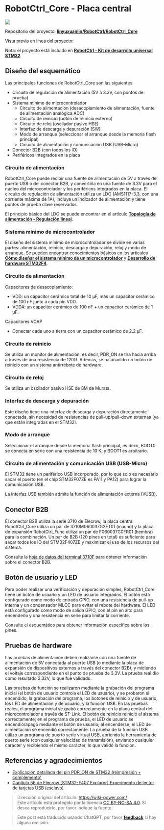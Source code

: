 # RobotCtrl_Core - Placa central

![](https://wiki-media-1253965369.cos.ap-guangzhou.myqcloud.com/img/20220527113423.png)

Repositorio del proyecto: [**linyuxuanlin/RobotCtrl/RobotCtrl_Core**](https://github.com/linyuxuanlin/RobotCtrl/tree/main/RobotCtrl_MultiBoard_Project/RobotCtrl_Core)

Vista previa en línea del proyecto:

<div class="altium-iframe-viewer">
  <div
    class="altium-ecad-viewer"
    data-project-src="https://github.com/linyuxuanlin/RobotCtrl/raw/main/RobotCtrl_MultiBoard_Project/RobotCtrl_Core_V2.81B.zip"
  ></div>
</div>

Nota: el proyecto está incluido en [**RobotCtrl - Kit de desarrollo universal STM32**](https://wiki-power.com/RobotCtrl-STM32%E9%80%9A%E7%94%A8%E5%BC%80%E5%8F%91%E5%A5%97%E4%BB%B6).

## Diseño del esquemático

Las principales funciones de RobotCtrl_Core son las siguientes:

- Circuito de regulación de alimentación (5V a 3.3V, con puntos de prueba)
- Sistema mínimo de microcontrolador
  - Circuito de alimentación (desacoplamiento de alimentación, fuente de alimentación analógica ADC)
  - Circuito de reinicio (botón de reinicio externo)
  - Circuito de reloj (oscilador pasivo HSE)
  - Interfaz de descarga y depuración (SW)
  - Modo de arranque (seleccionar el arranque desde la memoria flash principal)
  - Circuito de alimentación y comunicación USB (USB-Micro)
- Conector B2B (con todos los IO)
- Periféricos integrados en la placa

### Circuito de alimentación

RobotCtrl_Core puede recibir una fuente de alimentación de 5V a través del puerto USB o del conector B2B, y convertirla en una fuente de 3.3V para el núcleo del microcontrolador y los periféricos integrados en la placa. El circuito de regulación de alimentación utiliza un LDO (AMS1117-3.3, con una corriente máxima de 1A), incluye un indicador de alimentación y tiene puntos de prueba clave reservados.

El principio básico del LDO se puede encontrar en el artículo [**Topología de alimentación - Regulación lineal**](https://wiki-power.com/%E7%94%B5%E6%BA%90%E6%8B%93%E6%89%91-%E7%BA%BF%E6%80%A7%E7%A8%B3%E5%8E%8B).

### Sistema mínimo de microcontrolador

El diseño del sistema mínimo de microcontrolador se divide en varias partes: alimentación, reinicio, descarga y depuración, reloj y modo de arranque. Se pueden encontrar conocimientos básicos en los artículos [**Cómo diseñar el sistema mínimo de un microcontrolador**](https://wiki-power.com/%E5%A6%82%E4%BD%95%E8%AE%BE%E8%AE%A1%E4%B8%80%E6%AC%BE%E5%8D%95%E7%89%87%E6%9C%BA%E7%9A%84%E6%9C%80%E5%B0%8F%E7%B3%BB%E7%BB%9F) y [**Desarrollo de hardware STM32F4**](https://wiki-power.com/STM32F4%E7%A1%AC%E4%BB%B6%E5%BC%80%E5%8F%91).

### Circuito de alimentación

Capacitores de desacoplamiento:

- VDD: un capacitor cerámico total de 10 μF, más un capacitor cerámico de 100 nF junto a cada pin VDD.
- VDDA: un capacitor cerámico de 100 nF + un capacitor cerámico de 1 µF.

Capacitores VCAP

- Conectar cada uno a tierra con un capacitor cerámico de 2.2 µF.

### Circuito de reinicio

Se utiliza un monitor de alimentación, es decir, PDR_ON se tira hacia arriba a través de una resistencia de 120Ω. Además, se ha añadido un botón de reinicio con un sistema antirrebote de hardware.

### Circuito de reloj

Se utiliza un oscilador pasivo HSE de 8M de Murata.

### Interfaz de descarga y depuración

Este diseño tiene una interfaz de descarga y depuración directamente conectada, sin necesidad de resistencias de pull-up/pull-down externas (ya que están integradas en el STM32).

### Modo de arranque

Seleccionar el arranque desde la memoria flash principal, es decir, BOOT0 se conecta en serie con una resistencia de 10 K, y BOOT1 es arbitrario.

### Circuito de alimentación y comunicación USB (USB-Micro)

El STM32 tiene un periférico USB incorporado, por lo que solo es necesario sacar el puerto (en el chip STM32F07ZE es PA11 y PA12) para lograr la comunicación USB.

La interfaz USB también admite la función de alimentación externa (VUSB).

## Conector B2B

El conector B2B utiliza la serie 3710 de Elecrow, la placa central RobotCtrl_Core utiliza un par de 3710M060037G3FT01 (macho) y la placa de expansión RobotCtrl_Func utiliza un par de F060037G0FR01 (hembra) para la combinación. Un par de B2B (120 pines en total) es suficiente para sacar todos los IO del STM32F407ZE y maximizar el uso de los recursos del sistema.

Consulte la [hoja de datos del terminal 3710F](http://www.openedv.com/thread-78182-1-1.html) para obtener información sobre el conector B2B.

## Botón de usuario y LED

Para poder realizar una verificación y depuración simples, RobotCtrl_Core tiene un botón de usuario y un LED de usuario integrados. El botón está configurado como modo de entrada GPIO, con una resistencia de pull-up interna y un condensador MLCC para evitar el rebote del hardware. El LED está configurado como modo de salida GPIO, con el pin en alto para encenderlo y una resistencia en serie para limitar la corriente.

Consulte el esquemático para obtener información específica sobre los pines.

## Pruebas de hardware

Las pruebas de alimentación deben realizarse con una fuente de alimentación de 5V conectada al puerto USB (o mediante la placa de expansión de dispositivos externos a través del conector B2B), y midiendo el voltaje correspondiente en el punto de prueba de 3.3V. La prueba real dio como resultado 3.32V, lo que fue validado.

Las pruebas de función se realizaron mediante la grabación del programa inicial (el botón de usuario controla el LED de usuario), y se probaron el encendido, la grabación del programa, los botones de reinicio y de usuario, los LED de alimentación y de usuario, y la función USB. En las pruebas reales, el programa inicial se grabó correctamente en la placa central del microcontrolador a través de ST-Link. El botón de reinicio reinició el sistema correctamente; en el programa de prueba, el LED de usuario se encendió/apagó mediante el botón de usuario; al encenderse, el LED de alimentación se encendió correctamente. La prueba de la función USB utilizó un programa de puerto serie virtual USB, abriendo la herramienta de puerto serie (con cualquier velocidad de transmisión), enviando cualquier carácter y recibiendo el mismo carácter, lo que validó la función.

## Referencias y agradecimientos

- [Explicación detallada del pin PDR_ON de STM32 (reimpresión + complemento)](https://blog.csdn.net/Frankenstien_/article/details/105971841)
- [Capítulo 56 de Elecrow [STM32-F407 Explorer] Experimento de lector de tarjetas USB (esclavo)](https://zhuanlan.zhihu.com/p/136163591)

> Dirección original del artículo: <https://wiki-power.com/>  
> Este artículo está protegido por la licencia [CC BY-NC-SA 4.0](https://creativecommons.org/licenses/by/4.0/deed.zh). Si desea reproducirlo, por favor indique la fuente.

> Este post está traducido usando ChatGPT, por favor [**feedback**](https://github.com/linyuxuanlin/Wiki_MkDocs/issues/new) si hay alguna omisión.